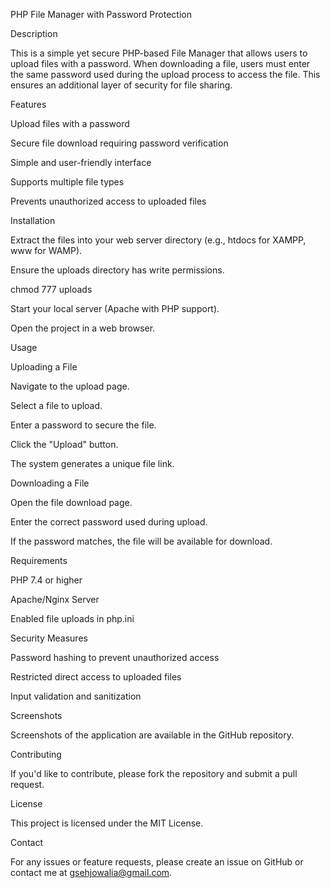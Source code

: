 PHP File Manager with Password Protection

Description

This is a simple yet secure PHP-based File Manager that allows users to upload files with a password. When downloading a file, users must enter the same password used during the upload process to access the file. This ensures an additional layer of security for file sharing.

Features

Upload files with a password

Secure file download requiring password verification

Simple and user-friendly interface

Supports multiple file types

Prevents unauthorized access to uploaded files

Installation

Extract the files into your web server directory (e.g., htdocs for XAMPP, www for WAMP).

Ensure the uploads directory has write permissions.

chmod 777 uploads

Start your local server (Apache with PHP support).

Open the project in a web browser.

Usage

Uploading a File

Navigate to the upload page.

Select a file to upload.

Enter a password to secure the file.

Click the "Upload" button.

The system generates a unique file link.

Downloading a File

Open the file download page.

Enter the correct password used during upload.

If the password matches, the file will be available for download.

Requirements

PHP 7.4 or higher

Apache/Nginx Server

Enabled file uploads in php.ini

Security Measures

Password hashing to prevent unauthorized access

Restricted direct access to uploaded files

Input validation and sanitization

Screenshots

Screenshots of the application are available in the GitHub repository.

Contributing

If you'd like to contribute, please fork the repository and submit a pull request.

License

This project is licensed under the MIT License.

Contact

For any issues or feature requests, please create an issue on GitHub or contact me at gsehjowalia@gmail.com.
